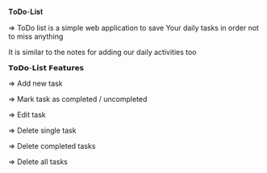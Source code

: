 𝐓𝐨𝐃𝐨-𝐋𝐢𝐬𝐭

=> ToDo list is a simple web application to save Your daily tasks in order not to miss anything

It is similar to the notes for adding our daily activities too

𝗧𝗼𝗗𝗼-𝗟𝗶𝘀𝘁 𝗙𝗲𝗮𝘁𝘂𝗿𝗲𝘀

=> Add new task

=> Mark task as completed / uncompleted

=> Edit task

=> Delete single task

=> Delete completed tasks

=> Delete all tasks
